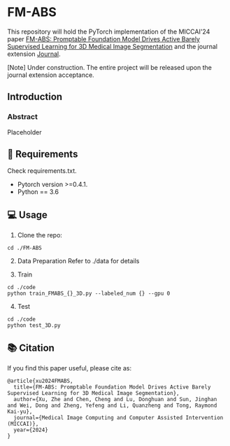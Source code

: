 # FM-ABS


This repository will hold the PyTorch implementation of the MICCAI'24 paper [FM-ABS: Promptable Foundation Model Drives Active Barely Supervised Learning for 3D Medical Image Segmentation]() and the journal extension [Journal](). 

[Note] Under construction. The entire project will be released upon the journal extension acceptance.

## Introduction
### Abstract
Placeholder

## :hammer: Requirements
Check requirements.txt.
* Pytorch version >=0.4.1.
* Python == 3.6 

## :computer: Usage

1. Clone the repo:
```
cd ./FM-ABS
```

2. Data Preparation
Refer to ./data for details


3. Train
```
cd ./code
python train_FMABS_{}_3D.py --labeled_num {} --gpu 0
```

4. Test 
```
cd ./code
python test_3D.py
```


## :books: Citation

If you find this paper useful, please cite as:
```
@article{xu2024FMABS,
  title={FM-ABS: Promptable Foundation Model Drives Active Barely Supervised Learning for 3D Medical Image Segmentation},
  author={Xu, Zhe and Chen, Cheng and Lu, Donghuan and Sun, Jinghan and Wei, Dong and Zheng, Yefeng and Li, Quanzheng and Tong, Raymond Kai-yu},
  journal={Medical Image Computing and Computer Assisted Intervention (MICCAI)},
  year={2024}
}
```
